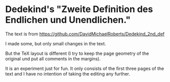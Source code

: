 # Dedekind's "Zweite Definition des Endlichen und Unendlichen."

The text is from
https://github.com/DavidMichaelRoberts/Dedekind_2nd_def

I made some, but only small changes in the text.

But the TeX layout is different (I try to keep the page
geometry of the original und put all comments in the margins).

It is an experiment just for fun. It only consists of the first 
three pages of the text and I have no intention of taking the 
editing any further.
